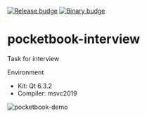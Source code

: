 [![Release budge](https://img.shields.io/badge/Release-v1.0-green)](https://github.com/oleksandrlynda/pocketbook-interview/releases/latest)
[![Binary budge](https://img.shields.io/badge/Binary-Win--x64-orange)](https://github.com/octo-org/octo-repo/releases/latest/download/win-release.zip)

# pocketbook-interview
Task for interview

Environment
* Kit: Qt 6.3.2
* Compiler: msvc2019

![pocketbook-demo](https://user-images.githubusercontent.com/40386732/225095912-41384857-fea7-496b-91b2-1580f10eb4ef.gif)
